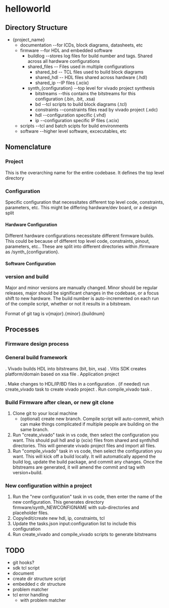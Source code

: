 # helloworld

## Directory Structure
- {project_name}
    - documentation --for ICDs, block diagrams, datasheets, etc
    - firmware --for HDL and embedded software
        - buildlog --stores log files for build number and tags. Shared across all hardware configurations
        - shared_files -- Files used in multiple configurations
            - shared_bd -- TCL files used to build block diagrams
            - shared_hdl -- HDL files shared across hardware (.hdl)
            - shared_ip --IP files (.xcix)
        - synth_{configuration} --top level for vivado project synthesis
            - bitstreams --this contains the bitstreams for this configuration (.bin, .bit, .xsa)
            - bd --tcl scripts to build block diagrams (.tcl)
            - constraints --constraints files read by vivado project (.xdc)
            - hdl --configuration specific (.vhd)
            - ip --configuration specific IP files (.xcix)
    - scripts --tcl and batch scipts for build environments
    - software --higher level software, excecutables, etc

## Nomenclature
### Project
This is the overarching name for the entire codebase. It defines the top level directory
### Configuration
Specific configuration that necessitates different top level code, constraints, parameters, etc. This might be differing hardware/dev board, or a design split

#### Hardware Configuration
Different hardware configurations necessitate different firmware builds. This could be because of different top level code, constraints, pinout, parameters, etc.. These are split into different directories within /firmware as /synth_{configuration}.

#### Software Configuration

### version and build
Major and minor versions are manually changed. Minor should be regular releases, major should be significant changes in the codebase, or a focus shift to new hardware. The build number is auto-incremented on each run of the compile script, whether or not it results in a bitstream.

Format of git tag is v{major}.{minor}.{buildnum}

## Processes

### Firmware design process


### General build framework
. Vivado builds HDL into bitstreams (bit, bin, xsa)
. Vitis SDK creates platform/domain based on xsa file
. Application project


. Make changes to HDL/IP/BD files in a configuration
. (if needed) run create_vivado task to create vivado project
. Run compile_vivado task
. 

### Build Firmware after clean, or new git clone
1. Clone git to your local machine
    - (optional) create new branch. Compile script will auto-commit, which can make things complicated if multiple people are building on the same branch.
2. Run "create_vivado" task in vs code, then select the configuration you want. This should pull hdl and ip (xcix) files from shared and synth/hdl directories. This will generate vivado project files and import all files.
3. Run "compile_vivado" task in vs code, then select the configuration you want. This will kick off a build locally. It will automatically append the build log, update the build package, and commit any changes. Once the bitstreams are generated, it will amend the commit and tag with version+build.

### New configuration within a project
1. Run the "new configuration" task in vs code, then enter the name of the new configuration. This generates directory firmware/synth_NEWCONFIGNAME with sub-directories and placeholder files. 
2. Copy/edit/create new hdl, ip, constraints, tcl
3. Update the tasks.json input:configuration list to include this configuration
4. Run create_vivado and compile_vivado scripts to generate bitstreams

## TODO
- git hooks?
- sdk tcl script
- document
- create dir structure script
- embedded c dir structure
- problem matcher
- tcl error handling
    - with problem matcher